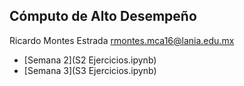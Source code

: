 ## Cómputo de Alto Desempeño
Ricardo Montes Estrada
[rmontes.mca16@lania.edu.mx](mailto:rmontes.mca16@lania.edu.mx)

* [Semana 2](S2 Ejercicios.ipynb)
* [Semana 3](S3 Ejercicios.ipynb)
